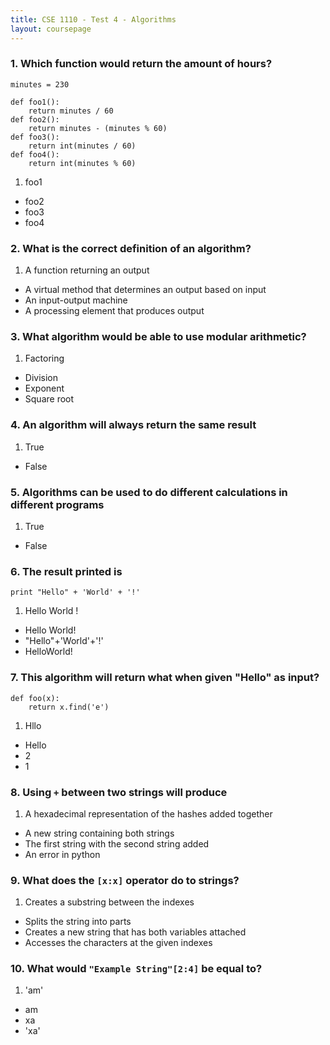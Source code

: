 ```yaml
---
title: CSE 1110 - Test 4 - Algorithms
layout: coursepage
---
```


### 1. Which function would return the amount of hours?

    minutes = 230
    
    def foo1():
        return minutes / 60
    def foo2():
        return minutes - (minutes % 60)
    def foo3():
        return int(minutes / 60)
    def foo4():
        return int(minutes % 60)

1. foo1
+ foo2
+ foo3
+ foo4

### 2. What is the correct definition of an algorithm?

1. A function returning an output
+ A virtual method that determines an output based on input
+ An input-output machine
+ A processing element that produces output

### 3. What algorithm would be able to use modular arithmetic?

1. Factoring
+ Division
+ Exponent
+ Square root

### 4. An algorithm will always return the same result

1. True
+ False

### 5. Algorithms can be used to do different calculations in different programs

1. True
+ False

### 6. The result printed is

    print "Hello" + 'World' + '!'
    
1. Hello World !
+ Hello World!
+ "Hello"+'World'+'!'
+ HelloWorld!

### 7. This algorithm will return what when given "Hello" as input?

    def foo(x):
        return x.find('e')

1. Hllo
+ Hello
+ 2
+ 1

### 8. Using `+` between two strings will produce

1. A hexadecimal representation of the hashes added together
+ A new string containing both strings
+ The first string with the second string added
+ An error in python

### 9. What does the `[x:x]` operator do to strings?

1. Creates a substring between the indexes
+ Splits the string into parts
+ Creates a new string that has both variables attached
+ Accesses the characters at the given indexes

### 10. What would `"Example String"[2:4]` be equal to?

1. 'am'
+ am
+ xa
+ 'xa'
